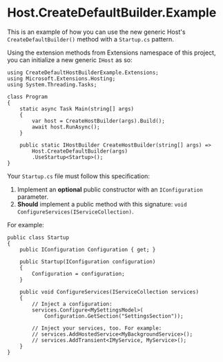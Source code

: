 
# Host.CreateDefaultBuilder.Example
This is an example of how you can use the new generic Host's `CreateDefaultBuilder()` method with a `Startup.cs` pattern.

Using the extension methods from Extensions namespace of this project, you can initialize a new generic `IHost` as so:

    using CreateDefaultHostBuilderExample.Extensions;
    using Microsoft.Extensions.Hosting;
    using System.Threading.Tasks;
    
    class Program
    {
    	static async Task Main(string[] args)
    	{
    		var host = CreateHostBuilder(args).Build();
    		await host.RunAsync();
    	}
    
    	public static IHostBuilder CreateHostBuilder(string[] args) =>
    		Host.CreateDefaultBuilder(args)
    		.UseStartup<Startup>();
    }

Your `Startup.cs` file must follow this specification:

 1. Implement an **optional** public constructor with an `IConfiguration` parameter.
 2. **Should** implement a public method with this signature: `void ConfigureServices(IServiceCollection)`.

For example:

	public class Startup
	{
		public IConfiguration Configuration { get; }

		public Startup(IConfiguration configuration)
		{
			Configuration = configuration;
		}

		public void ConfigureServices(IServiceCollection services)
		{
			// Inject a configuration:
			services.Configure<MySettingsModel>(
				Configuration.GetSection("SettingsSection"));

			// Inject your services, too. For example:
			// services.AddHostedService<MyBackgroundService>();
			// services.AddTransient<IMyService, MyService>();
		}
	}


